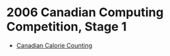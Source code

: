 # 2006 Canadian Computing Competition, Stage 1

* [Canadian Calorie Counting](http://www.dmoj.ca/problem/ccc06j1)
